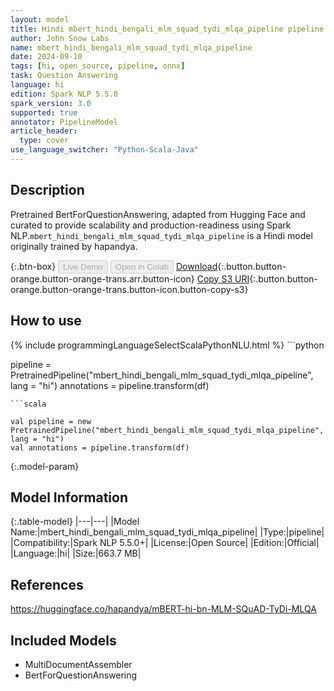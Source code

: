 ```yaml
---
layout: model
title: Hindi mbert_hindi_bengali_mlm_squad_tydi_mlqa_pipeline pipeline BertForQuestionAnswering from hapandya
author: John Snow Labs
name: mbert_hindi_bengali_mlm_squad_tydi_mlqa_pipeline
date: 2024-09-10
tags: [hi, open_source, pipeline, onnx]
task: Question Answering
language: hi
edition: Spark NLP 5.5.0
spark_version: 3.0
supported: true
annotator: PipelineModel
article_header:
  type: cover
use_language_switcher: "Python-Scala-Java"
---
```


## Description

Pretrained BertForQuestionAnswering, adapted from Hugging Face and curated to provide scalability and production-readiness using Spark NLP.`mbert_hindi_bengali_mlm_squad_tydi_mlqa_pipeline` is a Hindi model originally trained by hapandya.

{:.btn-box}
<button class="button button-orange" disabled>Live Demo</button>
<button class="button button-orange" disabled>Open in Colab</button>
[Download](https://s3.amazonaws.com/auxdata.johnsnowlabs.com/public/models/mbert_hindi_bengali_mlm_squad_tydi_mlqa_pipeline_hi_5.5.0_3.0_1725927413988.zip){:.button.button-orange.button-orange-trans.arr.button-icon}
[Copy S3 URI](s3://auxdata.johnsnowlabs.com/public/models/mbert_hindi_bengali_mlm_squad_tydi_mlqa_pipeline_hi_5.5.0_3.0_1725927413988.zip){:.button.button-orange.button-orange-trans.button-icon.button-copy-s3}

## How to use



<div class="tabs-box" markdown="1">
{% include programmingLanguageSelectScalaPythonNLU.html %}
```python

pipeline = PretrainedPipeline("mbert_hindi_bengali_mlm_squad_tydi_mlqa_pipeline", lang = "hi")
annotations =  pipeline.transform(df)   

```
```scala

val pipeline = new PretrainedPipeline("mbert_hindi_bengali_mlm_squad_tydi_mlqa_pipeline", lang = "hi")
val annotations = pipeline.transform(df)

```
</div>

{:.model-param}
## Model Information

{:.table-model}
|---|---|
|Model Name:|mbert_hindi_bengali_mlm_squad_tydi_mlqa_pipeline|
|Type:|pipeline|
|Compatibility:|Spark NLP 5.5.0+|
|License:|Open Source|
|Edition:|Official|
|Language:|hi|
|Size:|663.7 MB|

## References

https://huggingface.co/hapandya/mBERT-hi-bn-MLM-SQuAD-TyDi-MLQA

## Included Models

- MultiDocumentAssembler
- BertForQuestionAnswering